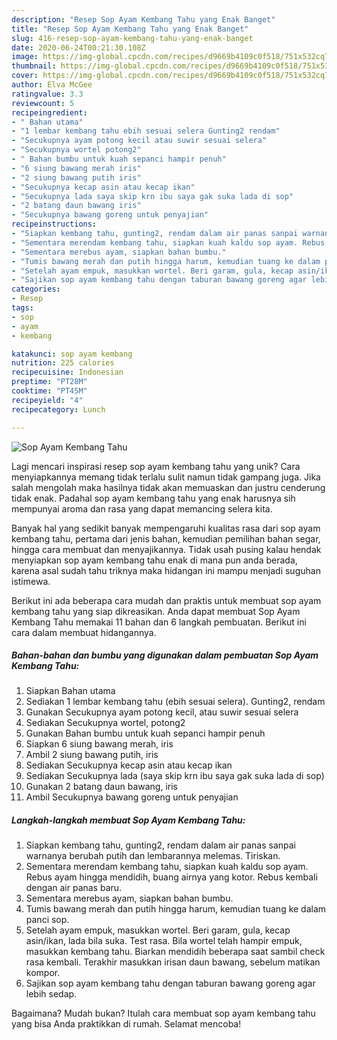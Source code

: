 ```yaml
---
description: "Resep Sop Ayam Kembang Tahu yang Enak Banget"
title: "Resep Sop Ayam Kembang Tahu yang Enak Banget"
slug: 416-resep-sop-ayam-kembang-tahu-yang-enak-banget
date: 2020-06-24T00:21:30.108Z
image: https://img-global.cpcdn.com/recipes/d9669b4109c0f518/751x532cq70/sop-ayam-kembang-tahu-foto-resep-utama.jpg
thumbnail: https://img-global.cpcdn.com/recipes/d9669b4109c0f518/751x532cq70/sop-ayam-kembang-tahu-foto-resep-utama.jpg
cover: https://img-global.cpcdn.com/recipes/d9669b4109c0f518/751x532cq70/sop-ayam-kembang-tahu-foto-resep-utama.jpg
author: Elva McGee
ratingvalue: 3.3
reviewcount: 5
recipeingredient:
- " Bahan utama"
- "1 lembar kembang tahu ebih sesuai selera Gunting2 rendam"
- "Secukupnya ayam potong kecil atau suwir sesuai selera"
- "Secukupnya wortel potong2"
- " Bahan bumbu untuk kuah sepanci hampir penuh"
- "6 siung bawang merah iris"
- "2 siung bawang putih iris"
- "Secukupnya kecap asin atau kecap ikan"
- "Secukupnya lada saya skip krn ibu saya gak suka lada di sop"
- "2 batang daun bawang iris"
- "Secukupnya bawang goreng untuk penyajian"
recipeinstructions:
- "Siapkan kembang tahu, gunting2, rendam dalam air panas sanpai warnanya berubah putih dan lembarannya melemas. Tiriskan."
- "Sementara merendam kembang tahu, siapkan kuah kaldu sop ayam. Rebus ayam hingga mendidih, buang airnya yang kotor. Rebus kembali dengan air panas baru."
- "Sementara merebus ayam, siapkan bahan bumbu."
- "Tumis bawang merah dan putih hingga harum, kemudian tuang ke dalam panci sop."
- "Setelah ayam empuk, masukkan wortel. Beri garam, gula, kecap asin/ikan, lada bila suka. Test rasa. Bila wortel telah hampir empuk, masukkan kembang tahu. Biarkan mendidih beberapa saat sambil check rasa kembali. Terakhir masukkan irisan daun bawang, sebelum matikan kompor."
- "Sajikan sop ayam kembang tahu dengan taburan bawang goreng agar lebih sedap."
categories:
- Resep
tags:
- sop
- ayam
- kembang

katakunci: sop ayam kembang 
nutrition: 225 calories
recipecuisine: Indonesian
preptime: "PT28M"
cooktime: "PT45M"
recipeyield: "4"
recipecategory: Lunch

---
```



![Sop Ayam Kembang Tahu](https://img-global.cpcdn.com/recipes/d9669b4109c0f518/751x532cq70/sop-ayam-kembang-tahu-foto-resep-utama.jpg)

Lagi mencari inspirasi resep sop ayam kembang tahu yang unik? Cara menyiapkannya memang tidak terlalu sulit namun tidak gampang juga. Jika salah mengolah maka hasilnya tidak akan memuaskan dan justru cenderung tidak enak. Padahal sop ayam kembang tahu yang enak harusnya sih mempunyai aroma dan rasa yang dapat memancing selera kita.

Banyak hal yang sedikit banyak mempengaruhi kualitas rasa dari sop ayam kembang tahu, pertama dari jenis bahan, kemudian pemilihan bahan segar, hingga cara membuat dan menyajikannya. Tidak usah pusing kalau hendak menyiapkan sop ayam kembang tahu enak di mana pun anda berada, karena asal sudah tahu triknya maka hidangan ini mampu menjadi suguhan istimewa.




Berikut ini ada beberapa cara mudah dan praktis untuk membuat sop ayam kembang tahu yang siap dikreasikan. Anda dapat membuat Sop Ayam Kembang Tahu memakai 11 bahan dan 6 langkah pembuatan. Berikut ini cara dalam membuat hidangannya.

<!--inarticleads1-->

##### Bahan-bahan dan bumbu yang digunakan dalam pembuatan Sop Ayam Kembang Tahu:

1. Siapkan  Bahan utama
1. Sediakan 1 lembar kembang tahu (ebih sesuai selera). Gunting2, rendam
1. Gunakan Secukupnya ayam potong kecil, atau suwir sesuai selera
1. Sediakan Secukupnya wortel, potong2
1. Gunakan  Bahan bumbu untuk kuah sepanci hampir penuh
1. Siapkan 6 siung bawang merah, iris
1. Ambil 2 siung bawang putih, iris
1. Sediakan Secukupnya kecap asin atau kecap ikan
1. Sediakan Secukupnya lada (saya skip krn ibu saya gak suka lada di sop)
1. Gunakan 2 batang daun bawang, iris
1. Ambil Secukupnya bawang goreng untuk penyajian




<!--inarticleads2-->

##### Langkah-langkah membuat Sop Ayam Kembang Tahu:

1. Siapkan kembang tahu, gunting2, rendam dalam air panas sanpai warnanya berubah putih dan lembarannya melemas. Tiriskan.
1. Sementara merendam kembang tahu, siapkan kuah kaldu sop ayam. Rebus ayam hingga mendidih, buang airnya yang kotor. Rebus kembali dengan air panas baru.
1. Sementara merebus ayam, siapkan bahan bumbu.
1. Tumis bawang merah dan putih hingga harum, kemudian tuang ke dalam panci sop.
1. Setelah ayam empuk, masukkan wortel. Beri garam, gula, kecap asin/ikan, lada bila suka. Test rasa. Bila wortel telah hampir empuk, masukkan kembang tahu. Biarkan mendidih beberapa saat sambil check rasa kembali. Terakhir masukkan irisan daun bawang, sebelum matikan kompor.
1. Sajikan sop ayam kembang tahu dengan taburan bawang goreng agar lebih sedap.




Bagaimana? Mudah bukan? Itulah cara membuat sop ayam kembang tahu yang bisa Anda praktikkan di rumah. Selamat mencoba!
